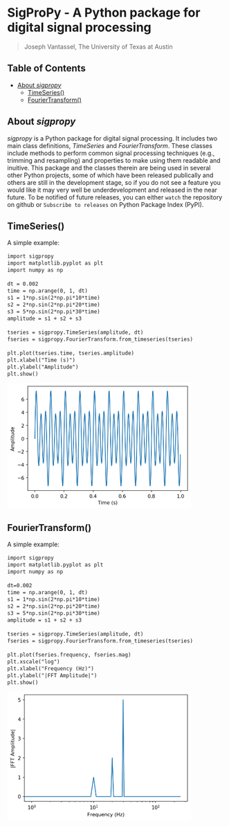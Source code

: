 # SigProPy - A Python package for digital signal processing

> Joseph Vantassel, The University of Texas at Austin

## Table of Contents

- [About _sigpropy_](#About-_sigpropy_)
  - [TimeSeries()](#TimeSeries())
  - [FourierTransform()](#FourierTransform())

## About _sigpropy_

_sigpropy_ is a Python package for digital signal processing. It includes two
main class definitions, _TimeSeries_ and _FourierTransform_. These classes
include methods to perform common signal processing techniques (e.g., trimming
and resampling) and properties to make using them readable and inuitive. This
package and the classes therein are being used in several other
Python projects, some of which have been released publically and others are
still in the development stage, so if you do not see a feature you would like
it may very well be underdevelopment and released in the near future. To be
notified of future releases, you can either `watch` the repository on github or
`Subscribe to releases` on Python Package Index (PyPI).

## TimeSeries()

A simple example:

```Python3
import sigpropy
import matplotlib.pyplot as plt
import numpy as np

dt = 0.002
time = np.arange(0, 1, dt)
s1 = 1*np.sin(2*np.pi*10*time)
s2 = 2*np.sin(2*np.pi*20*time)
s3 = 5*np.sin(2*np.pi*30*time)
amplitude = s1 + s2 + s3

tseries = sigpropy.TimeSeries(amplitude, dt)
fseries = sigpropy.FourierTransform.from_timeseries(tseries)

plt.plot(tseries.time, tseries.amplitude)
plt.xlabel("Time (s)")
plt.ylabel("Amplitude")
plt.show()
```

<img src="https://github.com/jpvantassel/sigpropy/blob/master/figs/example_tseries.png?raw=true" width="425">

## FourierTransform()

A simple example:

```Python3
import sigpropy
import matplotlib.pyplot as plt
import numpy as np

dt=0.002
time = np.arange(0, 1, dt)
s1 = 1*np.sin(2*np.pi*10*time)
s2 = 2*np.sin(2*np.pi*20*time)
s3 = 5*np.sin(2*np.pi*30*time)
amplitude = s1 + s2 + s3

tseries = sigpropy.TimeSeries(amplitude, dt)
fseries = sigpropy.FourierTransform.from_timeseries(tseries)

plt.plot(fseries.frequency, fseries.mag)
plt.xscale("log")
plt.xlabel("Frequency (Hz)")
plt.ylabel("|FFT Amplitude|")
plt.show()
```

<img src="https://github.com/jpvantassel/sigpropy/blob/master/figs/example_fseries.png?raw=true" width="425">
